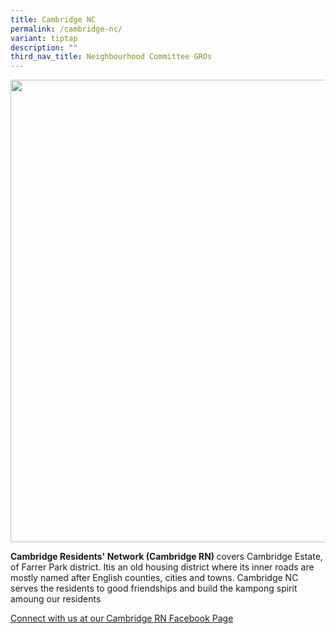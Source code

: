 ```yaml
---
title: Cambridge NC
permalink: /cambridge-nc/
variant: tiptap
description: ""
third_nav_title: Neighbourhood Committee GROs
---
```

<div class="isomer-image-wrapper">
<img style="width: 740px; color: rgb(0, 0, 0); font-family: system-ui, -apple-system, &quot;system-ui&quot;, &quot;Segoe UI&quot;, Roboto, Oxygen, Ubuntu, Cantarell, &quot;Open Sans&quot;, &quot;Helvetica Neue&quot;, sans-serif; font-size: medium; font-style: normal; font-variant-ligatures: normal; font-variant-caps: normal; font-weight: 400; letter-spacing: normal; orphans: 2; text-align: start; text-indent: 0px; text-transform: none; widows: 2; word-spacing: 0px; -webkit-text-stroke-width: 0px; white-space: normal; text-decoration-thickness: initial; text-decoration-style: initial; text-decoration-color: initial;" height="auto" width="100%" src="https://moca.sgp1.cdn.digitaloceanspaces.com/Our%20Communities/64f7085e5c4fe4a7f68260e6_25%2520%2526%252026%2520July%25202022(11).webp">
</div>
<p><strong>Cambridge Residents' Network (Cambridge RN) </strong>covers Cambridge
Estate, of Farrer Park district. Itis an old housing district where its
inner roads are mostly named after English counties, cities and towns.
Cambridge NC serves the residents to good friendships and build the kampong
spirit amoung our residents</p>
<p><a href="https://www.facebook.com/MoulmeinCambridgeRN" rel="noopener nofollow" target="_blank">Connect with us at our Cambridge RN Facebook Page</a>
</p>